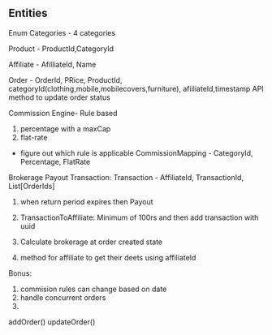 ## Entities
Enum Categories - 4 categories

Product - ProductId,CategoryId

Affiliate - AfilliateId, Name

Order - OrderId, PRice, ProductId, categoryId(clothing,mobile,mobilecovers,furniture), afiiliateId,timestamp
API method to update order status


Commission Engine-  Rule based
1. percentage with a maxCap
2. flat-rate

* figure out which rule is applicable
  CommissionMapping - CategoryId, Percentage, FlatRate

Brokerage Payout Transaction:
Transaction - AffiliateId, TransactionId, List[OrderIds]

1. when return period expires then Payout

2. TransactionToAffiliate: Minimum of 100rs and then add transaction with uuid

4. Calculate brokerage at order created state

5. method for affiliate to get their deets using affiliateId

Bonus:
1. commision rules can change based on date
2. handle concurrent orders
3.  


addOrder()
updateOrder()
